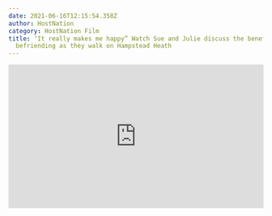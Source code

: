 ```yaml
---
date: 2021-06-16T12:15:54.358Z
author: HostNation
category: HostNation Film
title: ‘It really makes me happy” Watch Sue and Julie discuss the benefits of
  befriending as they walk on Hampstead Heath
---
```

<div style="max-width:600px;margin:0 auto"><div style="position:relative;padding-bottom:56.25%"><iframe src="https://player.vimeo.com/video/309762034?title=0&amp;byline=0&amp;portrait=0" frameBorder="0" allowfullscreen="" style="position:absolute;top:0;left:0;width:100%;height:100%"></iframe></div></div>